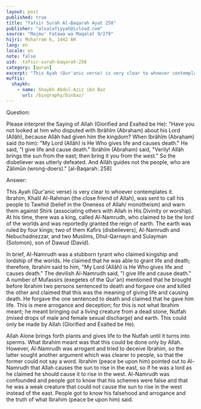 ```yaml
---
layout: post
published: true
title: "Tafsir Surah Al-Baqarah Ayat 258"
publisher: "alsalafiyyah@icloud.com"
source: "Majmu' Fatawa wa Maqalat 9/279"
hijri: Muharram 6, 1442 AH
lang: en
locale: en
note: false
uid: -tafsir-surah-baqarah-258
category: [quran]
excerpt: "This Ayah (Qur'anic verse) is very clear to whoever contemplates it. Ibrahim, Khalil Al-Rahman (the close friend of Allah), was sent to call his people to Tawhid (belief in the Oneness of Allah/ monotheism) and warn them against Shirk (associating others with Allah in His Divinity or worship)."
muftis:
  shaykh: 
    - name: Shaykh Abdul-Aziz ibn Baz
      url: /biography/binbaz/
---
```


Question:

Please interpret the Saying of Allah (Glorified and Exalted be He): "Have you not looked at him who disputed with Ibrâhîm (Abraham) about his Lord (Allâh), because Allâh had given him the kingdom? When Ibrâhîm (Abraham) said (to him): "My Lord (Allâh) is He Who gives life and causes death." He said, "I give life and cause death." Ibrâhîm (Abraham) said, "Verily! Allâh brings the sun from the east; then bring it you from the west." So the disbeliever was utterly defeated. And Allâh guides not the people, who are Zâlimûn (wrong-doers)." [al-Baqarah: 258]

Answer:

This Ayah (Qur'anic verse) is very clear to whoever contemplates it. Ibrahim, Khalil Al-Rahman (the close friend of Allah), was sent to call his people to Tawhid (belief in the Oneness of Allah/ monotheism) and warn them against Shirk (associating others with Allah in His Divinity or worship). At his time, there was a king, called Al-Namrudh, who claimed to be the lord of the worlds and was reportedly granted the reign of earth. The earth was ruled by four kings; two of them Kafirs (disbelievers), Al-Namrudh and Nebuchadnezzar, and two Muslims, Dhul-Qarnayn and Sulayman (Solomon), son of Dawud (David).

In brief, Al-Namrudh was a stubborn tyrant who claimed kingship and lordship of the worlds. He claimed that he was able to grant life and death; therefore, Ibrahim said to him, "My Lord (Allâh) is He Who gives life and causes death." The devilish Al-Namrudh said, "I give life and cause death." A number of Mufassirs (exegetes of the Qur'an) mentioned that he brought before Ibrahim two persons sentenced to death and forgave one and killed the other and claimed that this was the meaning of giving life and causing death. He forgave the one sentenced to death and claimed that he gave him life. This is mere arrogance and deception; for this is not what Ibrahim meant; he meant bringing out a living creature from a dead stone, Nutfah (mixed drops of male and female sexual discharge) and earth. This could only be made by Allah (Glorified and Exalted be He). 

Allah Alone brings forth plants and gives life to the Nutfah until it turns into sperms. What Ibrahim meant was that this could be done only by Allah. However, Al-Namrudh was arrogant and tried to deceive Ibrahim, so the latter sought another argument which was clearer to people, so that the former could not say a word. Ibrahim (peace be upon him) pointed out to Al-Namrudh that Allah causes the sun to rise in the east, so if he was a lord as he claimed he should cause it to rise in the west. Al-Namrudh was confounded and people got to know that his schemes were false and that he was a weak creature that could not cause the sun to rise in the west instead of the east. People got to know his falsehood and arrogance and the truth of what Ibrahim (peace be upon him) said.
